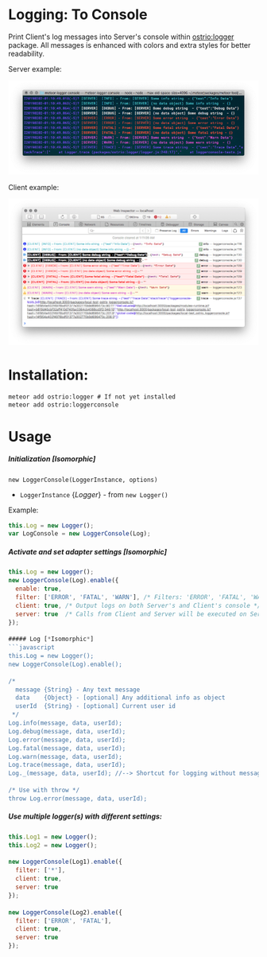 Logging: To Console
========
Print Client's log messages into Server's console within [ostrio:logger](https://atmospherejs.com/ostrio/logger) package. All messages is enhanced with colors and extra styles for better readability.

Server example:

![server example](https://raw.githubusercontent.com/VeliovGroup/Meteor-logger-console/master/server.png)

Client example:

![client example](https://raw.githubusercontent.com/VeliovGroup/Meteor-logger-console/master/client.png)

Installation:
========
```shell
meteor add ostrio:logger # If not yet installed
meteor add ostrio:loggerconsole
```

Usage
========
##### Initialization [*Isomorphic*]
`new LoggerConsole(LoggerInstance, options)`
 - `LoggerInstance` {*Logger*} - from `new Logger()`

Example:
```javascript
this.Log = new Logger();
var LogConsole = new LoggerConsole(Log);
```

##### Activate and set adapter settings [*Isomorphic*]
```javascript
this.Log = new Logger();
new LoggerConsole(Log).enable({
  enable: true,
  filter: ['ERROR', 'FATAL', 'WARN'], /* Filters: 'ERROR', 'FATAL', 'WARN', 'DEBUG', 'INFO', 'TRACE', '*' */
  client: true, /* Output logs on both Server's and Client's console */
  server: true  /* Calls from Client and Server will be executed on Server */
});

##### Log [*Isomorphic*]
```javascript
this.Log = new Logger();
new LoggerConsole(Log).enable();

/*
  message {String} - Any text message
  data    {Object} - [optional] Any additional info as object
  userId  {String} - [optional] Current user id
 */
Log.info(message, data, userId);
Log.debug(message, data, userId);
Log.error(message, data, userId);
Log.fatal(message, data, userId);
Log.warn(message, data, userId);
Log.trace(message, data, userId);
Log._(message, data, userId); //--> Shortcut for logging without message, e.g.: simple plain log

/* Use with throw */
throw Log.error(message, data, userId);
```

##### Use multiple logger(s) with different settings:
```javascript
this.Log1 = new Logger();
this.Log2 = new Logger();

new LoggerConsole(Log1).enable({
  filter: ['*'],
  client: true,
  server: true
});

new LoggerConsole(Log2).enable({
  filter: ['ERROR', 'FATAL'],
  client: true,
  server: true
});
```